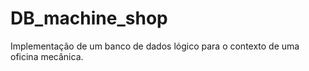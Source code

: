 # DB_machine_shop
Implementação de um banco de dados lógico para o contexto de uma oficina mecânica.
